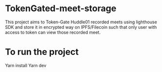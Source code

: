 # TokenGated-meet-storage
This project aims to Token-Gate Huddle01 recorded meets using lighthouse SDK and store it in encrypted way on IPFS/Filecoin such that only user with access to token can view those recorded meet.

# To run the project
 Yarn install
 Yarn dev
